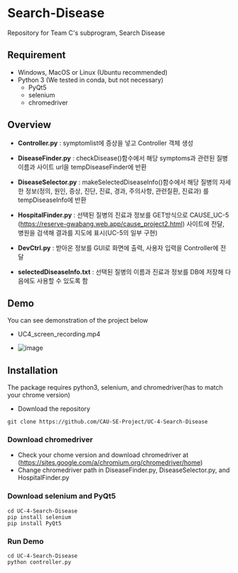 # Search-Disease
Repository for Team C's subprogram, Search Disease

## Requirement
- Windows, MacOS or Linux (Ubuntu recommended)
- Python 3 (We tested in conda, but not necessary)
  - PyQt5
  - selenium
  - chromedriver


## Overview
- **Controller.py** : symptomlist에 증상을 넣고 Controller 객체 생성

- **DiseaseFinder.py** : checkDisease()함수에서 해당 symptoms과 관련된 질병 이름과 사이트 url을 tempDiseaseFinder에 반환

- **DiseaseSelector.py** : makeSelectedDiseaseInfo()함수에서 해당 질병의 자세한 정보(정의, 원인, 증상, 진단, 진료, 경과, 주의사항, 관련질환, 진료과) 를 tempDiseaseInfo에 반환

- **HospitalFinder.py** : 선택된 질병의 진료과 정보를 GET방식으로 CAUSE_UC-5 (https://reserve-gwabang.web.app/cause_project2.html) 사이트에 전달, 병원을 검색해 결과를 지도에 표시(UC-5의 일부 구현)

- **DevCtrl.py** : 받아온 정보를 GUI로 화면에 출력, 사용자 입력을 Controller에 전달

- **selectedDiseaseInfo.txt** : 선택된 질병의 이름과 진료과 정보를 DB에 저장해 다음에도 사용할 수 있도록 함


## Demo
You can see demonstration of the project below
- UC4_screen_recording.mp4

- ![image](https://user-images.githubusercontent.com/48945057/120111730-0c506e00-c1ae-11eb-8861-1300d1cc691f.png)


## Installation
The package requires python3, selenium, and chromedriver(has to match your chrome version)
- Download the repository

```
git clone https://github.com/CAU-SE-Project/UC-4-Search-Disease
```

### Download chromedriver
- Check your chome version and download chromedriver at (https://sites.google.com/a/chromium.org/chromedriver/home)
- Change chromedriver path in DiseaseFinder.py, DiseaseSelector.py, and HospitalFinder.py


### Download selenium and PyQt5
```
cd UC-4-Search-Disease
pip install selenium
pip install PyQt5
```

### Run Demo
```
cd UC-4-Search-Disease
python controller.py
```
